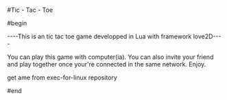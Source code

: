 #Tic - Tac - Toe

#begin

----This is an tic tac toe game developped in Lua with framework love2D----


You can play this game with computer(ia). You can also invite your friend
and play together once your're connected in the same network. Enjoy.

get ame from exec-for-linux repository

#end
